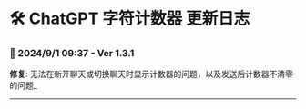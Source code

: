 # **🛠️ ChatGPT 字符计数器 更新日志**

### **📅 2024/9/1 09:37 - Ver 1.3.1**

**修复**: 无法在新开聊天或切换聊天时显示计数器的问题，以及发送后计数器不清零的问题\_

---
